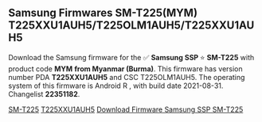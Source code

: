 <h2>Samsung Firmwares SM-T225(MYM) T225XXU1AUH5/T225OLM1AUH5/T225XXU1AUH5</h2>
Download the Samsung firmware for the ✅ <strong>Samsung SSP </strong> ⭐ <strong>SM-T225</strong> with product code <strong>MYM</strong> <strong> from Myanmar (Burma)</strong>. This firmware has version number PDA <strong>T225XXU1AUH5</strong> and CSC T225OLM1AUH5. The operating system of this firmware is Android R , with build date 2021-08-31. Changelist <strong>22351182</strong>.


[SM-T225](https://samfirm.shop/samsung/model/SM-T225)
[T225XXU1AUH5](https://samfirm.shop/samsung/pda/T225XXU1AUH5)
[Download Firmware Samsung SSP SM-T225](https://samfirm.shop/samsung/firmware/451760)
